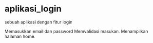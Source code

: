 # aplikasi_login
sebuah aplikasi dengan fitur login

Memasukkan email dan password
Memvalidasi masukan.
Menampilkan halaman home.

